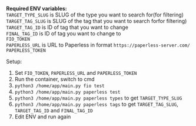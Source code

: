 **Required ENV variables:**  
`TARGET_TYPE_SLUG`  is SLUG of the type you want to search for(for filtering)  
`TARGET_TAG_SLUG` is SLUG of the tag that you want to search forfor filtering)  
`TARGET_TAG_ID` is ID of tag that you want to change  
`FINAL_TAG_ID` is ID of tag you want to change to  
`FIO_TOKEN`  
`PAPERLESS_URL` is URL to Paperless in format `https://paperless-server.com/`  
`PAPERLESS_TOKEN`  
  
Setup:
1. Set `FIO_TOKEN`, `PAPERLESS_URL` and `PAPERLESS_TOKEN`
2. Run the container, switch to cmd
3. `python3 /home/app/main.py fio test`
4. `python3 /home/app/main.py paperless test`
5. `python3 /home/app/main.py paperless types` to get `TARGET_TYPE_SLUG`
6. `python3 /home/app/main.py paperless tags` to get `TARGET_TAG_SLUG`, `TARGET_TAG_ID` and `FINAL_TAG_ID`
7. Edit ENV and run again